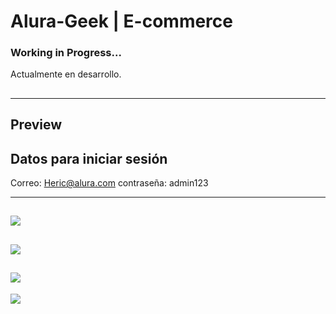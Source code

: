 # Alura-Geek | E-commerce
 
### Working in Progress...
Actualmente en desarrollo.
##
 
 ---

## Preview
## Datos para iniciar sesión

Correo: Heric@alura.com
contraseña: admin123

---

![](https://i.imgur.com/smHUhjF.png)
---
![](https://i.imgur.com/Xj0h22r.png)
---
![](https://i.imgur.com/a8CkCWk.png)
---
![](https://i.imgur.com/h0nPxsj.png)